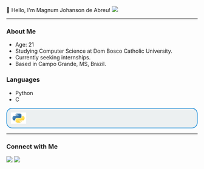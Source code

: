 👋 Hello, I'm Magnum Johanson de Abreu!
<picture>
  <source
    srcset="https://github-readme-stats.vercel.app/api?username=Magnumja&show_icons=true&theme=radical"
    media="(prefers-color-scheme: dark)"
  />
  <source
    srcset="https://github-readme-stats.vercel.app/api?username=Magnumja&show_icons=true"
    media="(prefers-color-scheme: light), (prefers-color-scheme: no-preference)"
  />
  <img src="https://github-readme-stats.vercel.app/api?username=Magnumja&show_icons=true" />
</picture>

---

### About Me

- Age: 21
- Studying Computer Science at Dom Bosco Catholic University.
- Currently seeking internships.
- Based in Campo Grande, MS, Brazil.

### Languages

- Python
- C

<div style="display: inline_block; border: 2px solid #3498db; border-radius: 15px; padding: 10px; background-color: #ecf0f1;">
  <img align="center" alt="Python" height="30" width="40" src="https://raw.githubusercontent.com/devicons/devicon/master/icons/python/python-original.svg">
</div>

---

### Connect with Me
<div> 
  <a href="https://www.instagram.com/magnum.abreu/" target="_blank"><img src="https://img.shields.io/badge/-Instagram-%23E4405F?style=for-the-badge&logo=instagram&logoColor=white" target="_blank"></a>
  <a href="https://www.linkedin.com/in/magnumdeabreu/" target="_blank"><img src="https://img.shields.io/badge/-LinkedIn-%230077B5?style=for-the-badge&logo=linkedin&logoColor=white" target="_blank"></a> 
</div>
